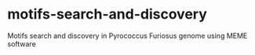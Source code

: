 # motifs-search-and-discovery
Motifs search and discovery in Pyrococcus Furiosus genome using MEME software
